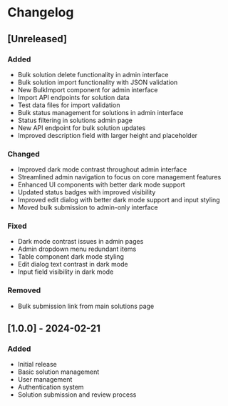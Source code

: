 # Changelog

## [Unreleased]

### Added
- Bulk solution delete functionality in admin interface
- Bulk solution import functionality with JSON validation
- New BulkImport component for admin interface
- Import API endpoints for solution data
- Test data files for import validation
- Bulk status management for solutions in admin interface
- Status filtering in solutions admin page
- New API endpoint for bulk solution updates
- Improved description field with larger height and placeholder

### Changed
- Improved dark mode contrast throughout admin interface
- Streamlined admin navigation to focus on core management features
- Enhanced UI components with better dark mode support
- Updated status badges with improved visibility
- Improved edit dialog with better dark mode support and input styling
- Moved bulk submission to admin-only interface

### Fixed
- Dark mode contrast issues in admin pages
- Admin dropdown menu redundant items
- Table component dark mode styling
- Edit dialog text contrast in dark mode
- Input field visibility in dark mode

### Removed
- Bulk submission link from main solutions page

## [1.0.0] - 2024-02-21

### Added
- Initial release
- Basic solution management
- User management
- Authentication system
- Solution submission and review process